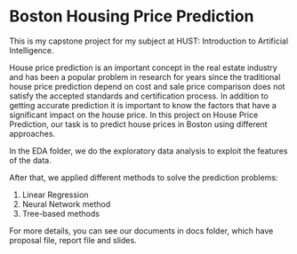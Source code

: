 # Boston Housing Price Prediction
This is my capstone project for my subject at HUST: Introduction to Artificial Intelligence.

House price prediction is an important concept in the real estate industry and has been a popular problem in research for years since the traditional house price prediction depend on cost and sale price comparison does not satisfy the accepted standards and certification process. In addition to getting accurate prediction it is important to know the factors that have a significant impact on the house price. In this project on House Price Prediction, our task is to predict house prices in Boston using different approaches.

In the EDA folder, we do the exploratory data analysis to exploit the features of the data.

After that, we applied different methods to solve the prediction problems:
1. Linear Regression
2. Neural Network method
3. Tree-based methods

For more details, you can see our documents in docs folder, which have proposal file, report file and slides.
